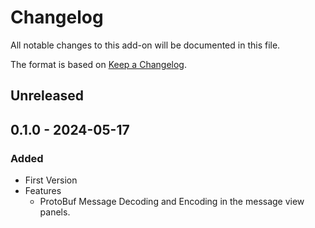 # Changelog
All notable changes to this add-on will be documented in this file.

The format is based on [Keep a Changelog](https://keepachangelog.com/en/1.0.0/).

## Unreleased

## 0.1.0 - 2024-05-17
### Added
- First Version
- Features
  - ProtoBuf Message Decoding and Encoding in the message view panels.